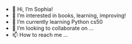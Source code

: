 - 👋 Hi, I’m Sophia!
- 👀 I’m interested in books, learning, improving!
- 🌱 I’m currently learning Python cs50
- 💞️ I’m looking to collaborate on ...
- 📫 How to reach me ...

<!---
sophpr/sophpr is a ✨ special ✨ repository because its `README.md` (this file) appears on your GitHub profile.
You can click the Preview link to take a look at your changes.
--->
